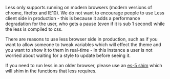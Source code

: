 Less only supports running on modern browsers (modern versions of chrome, firefox and IE10). We do not want to encourage people to use Less client side in production - this is because it adds a performance degradation for the user, who gets a pause (even if it is sub 1 second) while the less is compiled to css.

There are reasons to use less browser side in production, such as if you want to allow someone to tweak variables which will effect the theme and you want to show it to them in real-time - in this instance a user is not worried about waiting for a style to update before seeing it.

If you need to run less in an older browser, please use an [es-5 shim](https://github.com/kriskowal/es5-shim) which will shim in the functions that less requires.